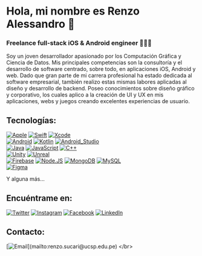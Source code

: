 # Hola, mi nombre es Renzo Alessandro 👋
### Freelance full-stack iOS & Android engineer 👨🏻‍💻

Soy un joven desarrollador apasionado por los Computación Gráfica y Ciencia de Datos. Mis principales competencias son la consultoría y el desarrollo de software centrado, sobre todo, en aplicaciones iOS, Android y web. Dado que gran parte de mi carrera profesional ha estado dedicada al software empresarial, también realizo estas mismas labores aplicadas al diseño y desarrollo de backend. Poseo conocimientos sobre diseño gráfico y corporativo, los cuales aplico a la creación de UI y UX en mis aplicaciones, webs y juegos creando excelentes experiencias de usuario.

## Tecnologías:
[![Apple](https://img.shields.io/badge/iOS-999999?style=for-the-badge&logo=apple&logoColor=white&labelColor=101010)]()
[![Swift](https://img.shields.io/badge/Swift-FA7343?style=for-the-badge&logo=swift&logoColor=white&labelColor=101010)]()
[![Xcode](https://img.shields.io/badge/Xcode-1575F9?style=for-the-badge&logo=xcode&logoColor=white&labelColor=101010)]()
</br>
[![Android](https://img.shields.io/badge/Android-3DDC84?style=for-the-badge&logo=android&logoColor=white&labelColor=101010)]()
[![Kotlin](https://img.shields.io/badge/Kotlin-0095D5?style=for-the-badge&logo=kotlin&logoColor=white&labelColor=101010)]()
[![Android_Studio](https://img.shields.io/badge/Android_Studio-3DDC84?style=for-the-badge&logo=android-studio&logoColor=white&labelColor=101010)]()
</br>
[![Java](https://img.shields.io/badge/Java-007396?style=for-the-badge&logo=java&logoColor=white&labelColor=101010)]()
[![JavaScript](https://img.shields.io/badge/JavaScript-F7DF1E?style=for-the-badge&logo=javascript&logoColor=white&labelColor=101010)]()
[![C++](https://img.shields.io/badge/C++-00599C?style=for-the-badge&logo=cplusplus&logoColor=white&labelColor=F06292)]()
</br>
[![Unity](https://img.shields.io/badge/Unity-FFFFFF?style=for-the-badge&logo=unity&logoColor=white&labelColor=80DEEA)]()
[![Unreal](https://img.shields.io/badge/Unreal-0E1128?style=for-the-badge&logo=unreal&logoColor=white&labelColor=4FC3F7)]()
</br>
[![Firebase](https://img.shields.io/badge/Firebase-FFCA28?style=for-the-badge&logo=firebase&logoColor=white&labelColor=101010)]()
[![Node.JS](https://img.shields.io/badge/Node.JS-339933?style=for-the-badge&logo=node.js&logoColor=white&labelColor=101010)]()
[![MongoDB](https://img.shields.io/badge/MongoDB-47A248?style=for-the-badge&logo=mongodb&logoColor=white&labelColor=101010)]()
[![MySQL](https://img.shields.io/badge/MySQL-4479A1?style=for-the-badge&logo=mysql&logoColor=white&labelColor=101010)]()
</br>
[![Figma](https://img.shields.io/badge/Figma-F24E1E?style=for-the-badge&logo=figma&logoColor=white&labelColor=BA68C8)]()

Y alguna más...

## Encuéntrame en:

[![Twitter](https://img.shields.io/badge/Twitter-@RenzoAlessandr-1DA1F2?style=for-the-badge&logo=twitter&logoColor=white&labelColor=101010)](https://twitter.com/RenzoAlessandr)
[![Instagram](https://img.shields.io/badge/Instagram-@renzoalessandrocode-E4405F?style=for-the-badge&logo=instagram&logoColor=white&labelColor=101010)](https://www.instagram.com/renzoalessandrocode/)
[![Facebook](https://img.shields.io/badge/Facebook-@RenzoAlessandroCode-1877F2?style=for-the-badge&logo=facebook&logoColor=white&labelColor=101010)](https://www.facebook.com/RenzoAlessandroCode/)
[![LinkedIn](https://img.shields.io/badge/LinkedIn-Renzo_Alessandro_Sucari_Velasquez-0077B5?style=for-the-badge&logo=linkedin&logoColor=white&labelColor=101010)](https://www.linkedin.com/in/renzoalessandrosucarivelasquez14/)

## Contacto:

[![Email](https://img.shields.io/badge/renzo.sucari@ucsp.edu.pe-email_personal_(respuesta_lenta)-D14836?style=for-the-badge&logo=gmail&logoColor=white&labelColor=101010)](mailto:renzo.sucari@ucsp.edu.pe)
</br>

